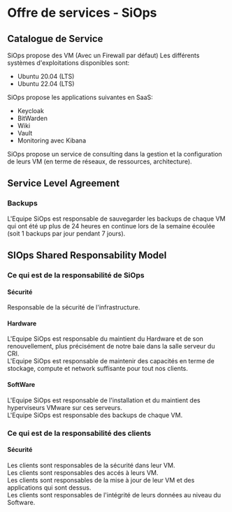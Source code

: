 # Offre de services - SiOps
## Catalogue de Service

SiOps propose des VM (Avec un Firewall par défaut)
Les différents systèmes d'exploitations disponibles sont:
  - Ubuntu 20.04 (LTS)
  - Ubuntu 22.04 (LTS)

SiOps propose les applications suivantes en SaaS:
  - Keycloak
  - BitWarden
  - Wiki
  - Vault
  - Monitoring avec Kibana
 
SiOps propose un service de consulting dans la gestion et la configuration de leurs VM (en terme de réseaux, de ressources, architecture).

## Service Level Agreement
### Backups
L'Equipe SiOps est responsable de sauvegarder les backups de chaque VM qui ont été up plus de 24 heures en continue lors de la semaine écoulée (soit 1 backups par jour pendant 7 jours).

## SIOps Shared Responsability Model

### Ce qui est de la responsabilité de SiOps
#### Sécurité
Responsable de la sécurité de l'infrastructure.
#### Hardware
L'Equipe SiOps est responsable du maintient du Hardware et de son renouvellement, plus précisément de notre baie dans la salle serveur du CRI.\
L'Equipe SiOps est responsable de maintenir des capacités en terme de stockage, compute et network suffisante pour tout nos clients.

#### SoftWare
L'Equipe SiOps est responsable de l'installation et du maintient des hyperviseurs VMware sur ces serveurs.\
L'Equipe SiOps est responsable des backups de chaque VM.

### Ce qui est de la responsabilité des clients
#### Sécurité
Les clients sont responsables de la sécurité dans leur VM. \
Les clients sont responsables des accés à leurs VM.\
Les clients sont responsables de la mise à jour de leur VM et des applications qui sont dessus.\
Les clients sont responsables de l'intégrité de leurs données au niveau du Software.

